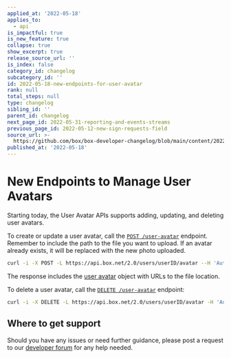 ```yaml
---
applied_at: '2022-05-18'
applies_to:
  - api
is_impactful: true
is_new_feature: true
collapse: true
show_excerpt: true
release_source_url: ''
is_index: false
category_id: changelog
subcategory_id: ''
id: 2022-05-18-new-endpoints-for-user-avatar
rank: null
total_steps: null
type: changelog
sibling_id: ''
parent_id: changelog
next_page_id: 2022-05-31-reporting-and-events-streams
previous_page_id: 2022-05-12-new-sign-requests-field
source_url: >-
  https://github.com/box/box-developer-changelog/blob/main/content/2022/05-18-new-endpoints-for-user-avatar.md
published_at: '2022-05-18'
---
```

# New Endpoints to Manage User Avatars

Starting today, the User Avatar APIs supports adding, updating, and deleting user avatars.

To create or update a user avatar, call the [`POST /user-avatar`][2] endpoint. Remember to include the path to the file you want to upload. If an avatar already exists, it will be replaced with the new photo uploaded.

```sh
curl -i -X POST -L https://api.box.net/2.0/users/userID/avatar --H 'Authorization: Bearer <ACCESS_TOKEN>' --form 'pic=@"path/to/file/file.jpeg"'
```
The response includes the [user avatar][4] object with URLs to the file location.

To delete a user avatar, call the [`DELETE /user-avatar`][3] endpoint:

```sh
curl -i -X DELETE -L https://api.box.net/2.0/users/userID/avatar -H 'Authorization: Bearer <ACCESS_TOKEN>'
```

## Where to get support

Should you have any issues or need further guidance, please post a request to
our [developer forum][1] for any help needed.

[1]: https://support.box.com/hc/en-us/community/topics/360001932973-Platform-and-Developer-Forum
[2]: e://post-users-id-avatar
[3]: e://delete-users-id-avatar
[4]: r://user-avatar